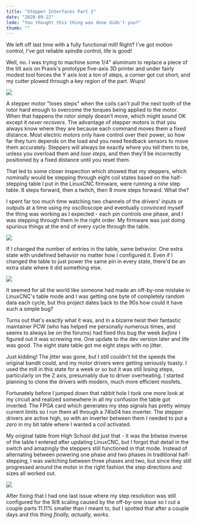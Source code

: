 ```yaml
---
title: "Stepper Interfaces Part 2"
date: "2020-09-22"
lede: "You thought this thing was done didn't you?"
thumb: ""
---
```


We left off last time with a fully functional mill! Right? I've got motion control, I've got reliable spindle control, life is good!

Well, no. I was trying to machine some 1/4" aluminum to replace a piece of the tilt axis on Praxis's prototype five-axis 3D printer and under fairly modest tool forces the Y axis lost a ton of steps, a corner got cut short, and my cutter plowed through a key region of the part. Wups!

![](/images/lost_steps.jpg)

A stepper motor "loses steps" when the coils can't pull the next tooth of the rotor hard enough to overcome the torques being applied to the motor. When that happens the rotor simply doesn't move, which might sound OK except it _never recovers_. The advantage of stepper motors is that you always know where they are because each command moves them a fixed distance. Most electric motors only have control over their power, so how far they turn depends on the load and you need feedback sensors to move them accurately. Steppers will always be exactly where you tell them to be, unless you overload them and _lose steps_, and then they'll be incorrectly positioned by a fixed distance until you reset them.

That led to some closer inspection which showed that my steppers, which nominally would be stepping through eight coil states based on the half-stepping table I put in the LinuxCNC firmware, were running a _nine_ step table. 8 steps forward, then a twitch, then 8 more steps forward. What the?

I spent far too much time watching two channels of the drivers' inputs or outputs at a time using my oscilloscope and eventually convinced myself the thing was working as I expected - each pin controls one phase, and I was stepping through them in the right order. My firmware was just doing spurious things at the end of every cycle through the table.

![](/images/8step.jpg)


If I changed the number of entries in the table, same behavior. One extra state  with undefined behavior no matter how I configured it. Even if I changed the table to just power the same pin in every state, there'd be an extra state where it did something else.

![](/images/4step.jpg)


It seemed for all the world like someone had made an off-by-one mistake in LinuxCNC's table mode and I was getting one byte of completely random data each cycle, but this project dates back to the 90s how could it have such a simple bug?

Turns out that's exactly what it was, and in a bizarre twist their fantastic maintainer PCW (who has helped me personally numerous times, and seems to always be on the forums) had fixed this bug the week _before_ I figured out it was screwing me. One update to the dev version later and life was good. The eight state table got me eight steps with no jitter.

Just kidding! The jitter was gone, but I still couldn't hit the speeds the original bandit could, and my motor drivers were getting seriously toasty. I used the mill in this state for a week or so but it was still losing steps, particularly on the Z axis, presumably due to driver overheating. I started planning to clone the drivers with modern, much more efficient mosfets.

Fortunately before I jumped down that rabbit hole I took one more look at my circuit and realized somewhere in all my confusion the table got inverted: The FPGA card which generates my step signals has pretty wimpy current limits so I run them all through a 74ls04 hex inverter. The stepper drivers are active high, so with an inverter between them I needed to put a _zero_ in my bit table where I wanted a coil activated.

My original table from High School did just that - it was the bitwise inverse of the table I entered after updating LinuxCNC, but I forgot that detail in the switch and amazingly the steppers still functioned in that mode. Instead of alternating between powering one phase and two phases in traditional half-stepping, I was switching between three phases and two, but since they still progressed around the motor in the right fashion the step directions and sizes all worked out. 

![](/images/inverted_steps.jpg)

After fixing that I had one last issue where my step resolution was still configured for the 9/8 scaling caused by the off-by-one issue so I cut a couple parts 11.11% smaller than I meant to, but I spotted that after a couple days and this thing _finally, actually, works_.